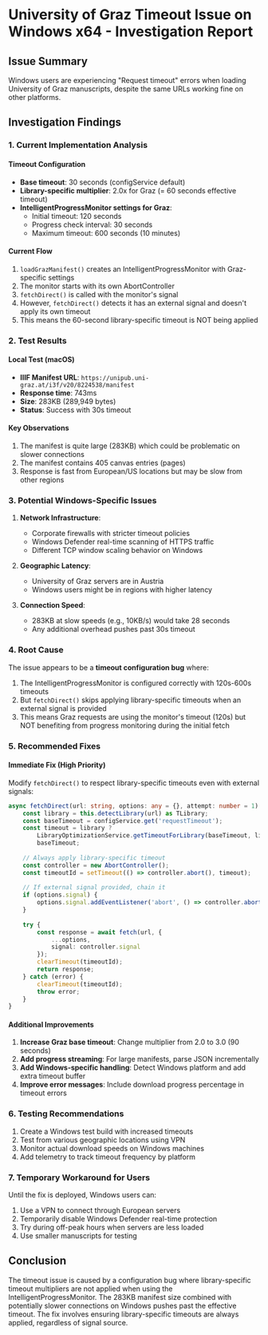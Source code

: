 # University of Graz Timeout Issue on Windows x64 - Investigation Report

## Issue Summary
Windows users are experiencing "Request timeout" errors when loading University of Graz manuscripts, despite the same URLs working fine on other platforms.

## Investigation Findings

### 1. Current Implementation Analysis

#### Timeout Configuration
- **Base timeout**: 30 seconds (configService default)
- **Library-specific multiplier**: 2.0x for Graz (= 60 seconds effective timeout)
- **IntelligentProgressMonitor settings for Graz**:
  - Initial timeout: 120 seconds
  - Progress check interval: 30 seconds
  - Maximum timeout: 600 seconds (10 minutes)

#### Current Flow
1. `loadGrazManifest()` creates an IntelligentProgressMonitor with Graz-specific settings
2. The monitor starts with its own AbortController
3. `fetchDirect()` is called with the monitor's signal
4. However, `fetchDirect()` detects it has an external signal and doesn't apply its own timeout
5. This means the 60-second library-specific timeout is NOT being applied

### 2. Test Results

#### Local Test (macOS)
- **IIIF Manifest URL**: `https://unipub.uni-graz.at/i3f/v20/8224538/manifest`
- **Response time**: 743ms
- **Size**: 283KB (289,949 bytes)
- **Status**: Success with 30s timeout

#### Key Observations
1. The manifest is quite large (283KB) which could be problematic on slower connections
2. The manifest contains 405 canvas entries (pages)
3. Response is fast from European/US locations but may be slow from other regions

### 3. Potential Windows-Specific Issues

1. **Network Infrastructure**:
   - Corporate firewalls with stricter timeout policies
   - Windows Defender real-time scanning of HTTPS traffic
   - Different TCP window scaling behavior on Windows

2. **Geographic Latency**:
   - University of Graz servers are in Austria
   - Windows users might be in regions with higher latency

3. **Connection Speed**:
   - 283KB at slow speeds (e.g., 10KB/s) would take 28 seconds
   - Any additional overhead pushes past 30s timeout

### 4. Root Cause

The issue appears to be a **timeout configuration bug** where:
1. The IntelligentProgressMonitor is configured correctly with 120s-600s timeouts
2. But `fetchDirect()` skips applying library-specific timeouts when an external signal is provided
3. This means Graz requests are using the monitor's timeout (120s) but NOT benefiting from progress monitoring during the initial fetch

### 5. Recommended Fixes

#### Immediate Fix (High Priority)
Modify `fetchDirect()` to respect library-specific timeouts even with external signals:

```typescript
async fetchDirect(url: string, options: any = {}, attempt: number = 1): Promise<Response> {
    const library = this.detectLibrary(url) as TLibrary;
    const baseTimeout = configService.get('requestTimeout');
    const timeout = library ? 
        LibraryOptimizationService.getTimeoutForLibrary(baseTimeout, library, attempt) :
        baseTimeout;
    
    // Always apply library-specific timeout
    const controller = new AbortController();
    const timeoutId = setTimeout(() => controller.abort(), timeout);
    
    // If external signal provided, chain it
    if (options.signal) {
        options.signal.addEventListener('abort', () => controller.abort());
    }
    
    try {
        const response = await fetch(url, {
            ...options,
            signal: controller.signal
        });
        clearTimeout(timeoutId);
        return response;
    } catch (error) {
        clearTimeout(timeoutId);
        throw error;
    }
}
```

#### Additional Improvements
1. **Increase Graz base timeout**: Change multiplier from 2.0 to 3.0 (90 seconds)
2. **Add progress streaming**: For large manifests, parse JSON incrementally
3. **Add Windows-specific handling**: Detect Windows platform and add extra timeout buffer
4. **Improve error messages**: Include download progress percentage in timeout errors

### 6. Testing Recommendations

1. Create a Windows test build with increased timeouts
2. Test from various geographic locations using VPN
3. Monitor actual download speeds on Windows machines
4. Add telemetry to track timeout frequency by platform

### 7. Temporary Workaround for Users

Until the fix is deployed, Windows users can:
1. Use a VPN to connect through European servers
2. Temporarily disable Windows Defender real-time protection
3. Try during off-peak hours when servers are less loaded
4. Use smaller manuscripts for testing

## Conclusion

The timeout issue is caused by a configuration bug where library-specific timeout multipliers are not applied when using the IntelligentProgressMonitor. The 283KB manifest size combined with potentially slower connections on Windows pushes past the effective timeout. The fix involves ensuring library-specific timeouts are always applied, regardless of signal source.